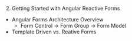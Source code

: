 2. Getting Started with Angular Reactive Forms
  - Angular Forms Architecture Overview
    - Form Control -> Form Group -> Form Model
  - Template Driven vs. Reative Forms